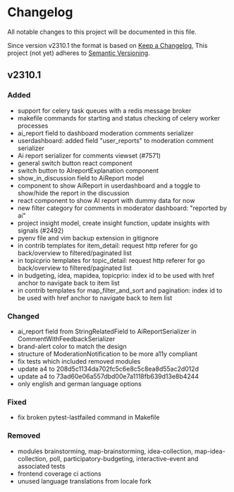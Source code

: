 # Changelog

All notable changes to this project will be documented in this file.

Since version v2310.1 the format is based on [Keep a Changelog](https://keepachangelog.com/en/1.0.0/),
This project (not yet) adheres to [Semantic Versioning](https://semver.org/spec/v2.0.0.html).

## v2310.1

### Added

- support for celery task queues with a redis message broker
- makefile commands for starting and status checking of celery worker processes
- ai_report field to dashboard moderation comments serializer
- userdashboard: added field "user_reports" to moderation comment serializer
- Ai report serializer for comments viewset (#7571)
- general switch button react component
- switch button to AIreportExplanation component
- show_in_discussion field to AiReport model
- component to show AiReport in userdashboard and a toggle to show/hide
  the report in the discussion
- react component to show AI report with dummy data for now
- new filter category for comments in moderator dashboard: "reported by ai"
- project insight model, create insight function,
  update insights with signals (#2492)
- pyenv file and vim backup extension in gitignore
- in contrib templates for item_detail:
    request http referer for go back/overview to filtered/paginated list
- in topicprio templates for topic_detail:
    request http referer for go back/overview to filtered/paginated list
- in budgeting, idea, mapidea, topicprio:
    index id to be used with href anchor to navigate back to item list
- in contrib templates for map_filter_and_sort and pagination:
    index id to be used with href anchor to navigate back to item list


### Changed

- ai_report field from StringRelatedField to AiReportSerializer in
  CommentWithFeedbackSerializer
- brand-alert color to match the design
- structure of ModerationNotification to be more a11y compliant
- fix tests which included removed modules
- update a4 to 208d5c1134da702fc5c6e8c5c8ea8d55ac2d012d
- update a4 to 73ad60e06a557dbd00e7a1118fb639d13e8b4244
- only english and german language options

### Fixed

- fix broken pytest-lastfailed command in Makefile

### Removed

- modules brainstorming, map-brainstorming, idea-collection,
  map-idea-collection, poll, participatory-budgeting, interactive-event and
  associated tests
- frontend coverage ci actions
- unused language translations from locale fork
